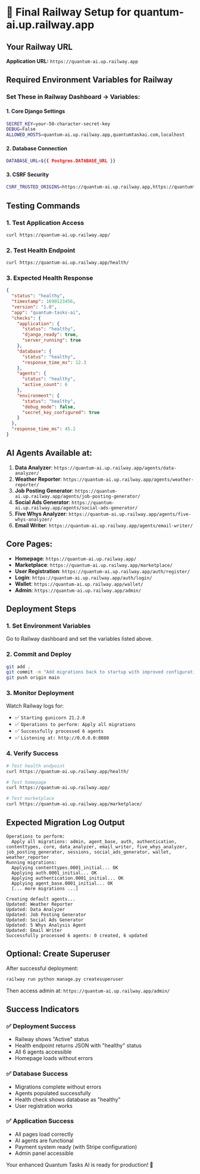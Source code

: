 # 🚀 Final Railway Setup for quantum-ai.up.railway.app

## Your Railway URL
**Application URL:** `https://quantum-ai.up.railway.app`

## Required Environment Variables for Railway

### Set These in Railway Dashboard → Variables:

#### 1. **Core Django Settings**
```bash
SECRET_KEY=your-50-character-secret-key
DEBUG=False
ALLOWED_HOSTS=quantum-ai.up.railway.app,quantumtaskai.com,localhost
```

#### 2. **Database Connection**
```bash
DATABASE_URL=${{ Postgres.DATABASE_URL }}
```

#### 3. **CSRF Security**
```bash
CSRF_TRUSTED_ORIGINS=https://quantum-ai.up.railway.app,https://quantumtaskai.com
```

## Testing Commands

### 1. **Test Application Access**
```bash
curl https://quantum-ai.up.railway.app/
```

### 2. **Test Health Endpoint**
```bash
curl https://quantum-ai.up.railway.app/health/
```

### 3. **Expected Health Response**
```json
{
  "status": "healthy",
  "timestamp": 1690123456,
  "version": "1.0",
  "app": "quantum-tasks-ai",
  "checks": {
    "application": {
      "status": "healthy",
      "django_ready": true,
      "server_running": true
    },
    "database": {
      "status": "healthy",
      "response_time_ms": 12.3
    },
    "agents": {
      "status": "healthy", 
      "active_count": 6
    },
    "environment": {
      "status": "healthy",
      "debug_mode": false,
      "secret_key_configured": true
    }
  },
  "response_time_ms": 45.2
}
```

## AI Agents Available at:

1. **Data Analyzer**: `https://quantum-ai.up.railway.app/agents/data-analyzer/`
2. **Weather Reporter**: `https://quantum-ai.up.railway.app/agents/weather-reporter/`
3. **Job Posting Generator**: `https://quantum-ai.up.railway.app/agents/job-posting-generator/`
4. **Social Ads Generator**: `https://quantum-ai.up.railway.app/agents/social-ads-generator/`
5. **Five Whys Analyzer**: `https://quantum-ai.up.railway.app/agents/five-whys-analyzer/`
6. **Email Writer**: `https://quantum-ai.up.railway.app/agents/email-writer/`

## Core Pages:

- **Homepage**: `https://quantum-ai.up.railway.app/`
- **Marketplace**: `https://quantum-ai.up.railway.app/marketplace/`
- **User Registration**: `https://quantum-ai.up.railway.app/auth/register/`
- **Login**: `https://quantum-ai.up.railway.app/auth/login/`
- **Wallet**: `https://quantum-ai.up.railway.app/wallet/`
- **Admin**: `https://quantum-ai.up.railway.app/admin/`

## Deployment Steps

### 1. **Set Environment Variables**
Go to Railway dashboard and set the variables listed above.

### 2. **Commit and Deploy**
```bash
git add .
git commit -m "Add migrations back to startup with improved configuration"
git push origin main
```

### 3. **Monitor Deployment**
Watch Railway logs for:
- ✅ `Starting gunicorn 21.2.0`
- ✅ `Operations to perform: Apply all migrations`
- ✅ `Successfully processed 6 agents`
- ✅ `Listening at: http://0.0.0.0:8080`

### 4. **Verify Success**
```bash
# Test health endpoint
curl https://quantum-ai.up.railway.app/health/

# Test homepage
curl https://quantum-ai.up.railway.app/

# Test marketplace
curl https://quantum-ai.up.railway.app/marketplace/
```

## Expected Migration Log Output

```
Operations to perform:
  Apply all migrations: admin, agent_base, auth, authentication, contenttypes, core, data_analyzer, email_writer, five_whys_analyzer, job_posting_generator, sessions, social_ads_generator, wallet, weather_reporter
Running migrations:
  Applying contenttypes.0001_initial... OK
  Applying auth.0001_initial... OK
  Applying authentication.0001_initial... OK
  Applying agent_base.0001_initial... OK
  [... more migrations ...]

Creating default agents...
Updated: Weather Reporter
Updated: Data Analyzer  
Updated: Job Posting Generator
Updated: Social Ads Generator
Updated: 5 Whys Analysis Agent
Updated: Email Writer
Successfully processed 6 agents: 0 created, 6 updated
```

## Optional: Create Superuser

After successful deployment:
```bash
railway run python manage.py createsuperuser
```

Then access admin at: `https://quantum-ai.up.railway.app/admin/`

## Success Indicators

### ✅ **Deployment Success**
- Railway shows "Active" status
- Health endpoint returns JSON with "healthy" status
- All 6 agents accessible
- Homepage loads without errors

### ✅ **Database Success**
- Migrations complete without errors
- Agents populated successfully
- Health check shows database as "healthy"
- User registration works

### ✅ **Application Success**
- All pages load correctly
- AI agents are functional
- Payment system ready (with Stripe configuration)
- Admin panel accessible

Your enhanced Quantum Tasks AI is ready for production! 🎯